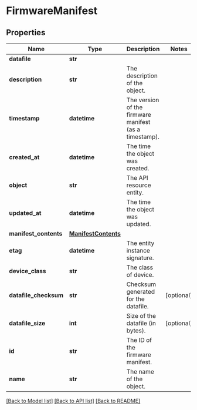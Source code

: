 # FirmwareManifest

## Properties
Name | Type | Description | Notes
------------ | ------------- | ------------- | -------------
**datafile** | **str** |  | 
**description** | **str** | The description of the object. | 
**timestamp** | **datetime** | The version of the firmware manifest (as a timestamp). | 
**created_at** | **datetime** | The time the object was created. | 
**object** | **str** | The API resource entity. | 
**updated_at** | **datetime** | The time the object was updated. | 
**manifest_contents** | [**ManifestContents**](ManifestContents.md) |  | 
**etag** | **datetime** | The entity instance signature. | 
**device_class** | **str** | The class of device. | 
**datafile_checksum** | **str** | Checksum generated for the datafile. | [optional] 
**datafile_size** | **int** | Size of the datafile (in bytes). | [optional] 
**id** | **str** | The ID of the firmware manifest. | 
**name** | **str** | The name of the object. | 

[[Back to Model list]](../README.md#documentation-for-models) [[Back to API list]](../README.md#documentation-for-api-endpoints) [[Back to README]](../README.md)


